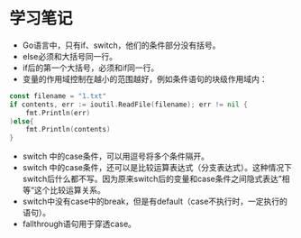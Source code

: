 # 学习笔记

* Go语言中，只有if、switch，他们的条件部分没有括号。
* else必须和大括号同一行。
* if后的第一个大括号，必须和if同一行。
* 变量的作用域控制在越小的范围越好，例如条件语句的块级作用域内：
```go
const filename = "1.txt"
if contents, err := ioutil.ReadFile(filename); err != nil {
    fmt.Println(err)
)else{
    fmt.Println(contents)
}
```

* switch 中的case条件，可以用逗号将多个条件隔开。
* switch 中的case条件，还可以是比较运算表达式（分支表达式）。这种情况下switch后什么都不写。因为原来switch后的变量和case条件之间隐式表达”相等“这个比较运算关系。
* switch中没有case中的break，但是有default（case不执行时，一定执行的语句）。
* fallthrough语句用于穿透case。